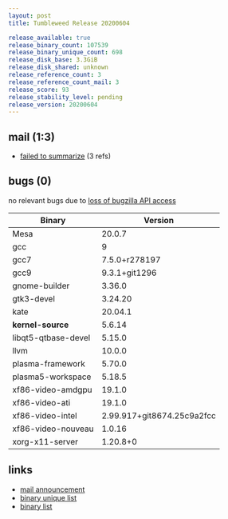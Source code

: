 ```yaml
---
layout: post
title: Tumbleweed Release 20200604

release_available: true
release_binary_count: 107539
release_binary_unique_count: 698
release_disk_base: 3.3GiB
release_disk_shared: unknown
release_reference_count: 3
release_reference_count_mail: 3
release_score: 93
release_stability_level: pending
release_version: 20200604
---
```


## mail (1:3)

- [failed to summarize](https://lists.opensuse.org/opensuse-factory/2020-06/msg00109.html) (3 refs)

## bugs (0)

<!--more-->

no relevant bugs due to [loss of bugzilla API access](https://bugzilla.opensuse.org/show_bug.cgi?id=1157722)

Binary | Version
--- | ---
Mesa | 20.0.7
gcc | 9
gcc7 | 7.5.0+r278197
gcc9 | 9.3.1+git1296
gnome-builder | 3.36.0
gtk3-devel | 3.24.20
kate | 20.04.1
**kernel-source** | 5.6.14
libqt5-qtbase-devel | 5.15.0
llvm | 10.0.0
plasma-framework | 5.70.0
plasma5-workspace | 5.18.5
xf86-video-amdgpu | 19.1.0
xf86-video-ati | 19.1.0
xf86-video-intel | 2.99.917+git8674.25c9a2fcc
xf86-video-nouveau | 1.0.16
xorg-x11-server | 1.20.8+0

## links

- [mail announcement](https://lists.opensuse.org/opensuse-factory/2020-06/msg00060.html)
- [binary unique list](http://download.opensuse.org/history/20200604/rpm.unique.list)
- [binary list](http://download.opensuse.org/history/20200604/rpm.list)
